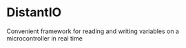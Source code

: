 # DistantIO
Convenient framework for reading and writing variables on a microcontroller in real time

